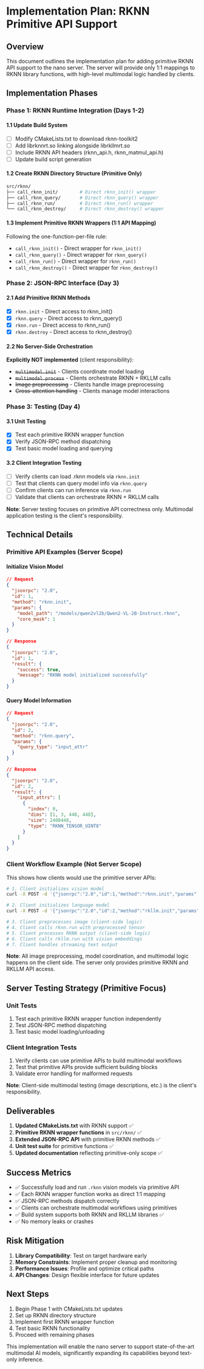 # Implementation Plan: RKNN Primitive API Support

## Overview

This document outlines the implementation plan for adding primitive RKNN API support to the nano server. The server will provide only 1:1 mappings to RKNN library functions, with high-level multimodal logic handled by clients.

## Implementation Phases

### Phase 1: RKNN Runtime Integration (Days 1-2)

#### 1.1 Update Build System
- [ ] Modify CMakeLists.txt to download rknn-toolkit2
- [ ] Add librknnrt.so linking alongside librkllmrt.so
- [ ] Include RKNN API headers (rknn_api.h, rknn_matmul_api.h)
- [ ] Update build script generation

#### 1.2 Create RKNN Directory Structure (Primitive Only)
```bash
src/rknn/
├── call_rknn_init/        # Direct rknn_init() wrapper
├── call_rknn_query/       # Direct rknn_query() wrapper  
├── call_rknn_run/         # Direct rknn_run() wrapper
└── call_rknn_destroy/     # Direct rknn_destroy() wrapper
```

#### 1.3 Implement Primitive RKNN Wrappers (1:1 API Mapping)
Following the one-function-per-file rule:
- `call_rknn_init()` - Direct wrapper for `rknn_init()`
- `call_rknn_query()` - Direct wrapper for `rknn_query()`  
- `call_rknn_run()` - Direct wrapper for `rknn_run()`  
- `call_rknn_destroy()` - Direct wrapper for `rknn_destroy()`

### Phase 2: JSON-RPC Interface (Day 3)

#### 2.1 Add Primitive RKNN Methods
- [x] `rknn.init` - Direct access to rknn_init()
- [x] `rknn.query` - Direct access to rknn_query()
- [x] `rknn.run` - Direct access to rknn_run()
- [x] `rknn.destroy` - Direct access to rknn_destroy()

#### 2.2 No Server-Side Orchestration
**Explicitly NOT implemented** (client responsibility):
- ~~`multimodal.init`~~ - Clients coordinate model loading
- ~~`multimodal.process`~~ - Clients orchestrate RKNN + RKLLM calls
- ~~Image preprocessing~~ - Clients handle image preprocessing
- ~~Cross-attention handling~~ - Clients manage model interactions

### Phase 3: Testing (Day 4)

#### 3.1 Unit Testing
- [x] Test each primitive RKNN wrapper function
- [x] Verify JSON-RPC method dispatching
- [x] Test basic model loading and querying

#### 3.2 Client Integration Testing  
- [ ] Verify clients can load .rknn models via `rknn.init`
- [ ] Test that clients can query model info via `rknn.query` 
- [ ] Confirm clients can run inference via `rknn.run`
- [ ] Validate that clients can orchestrate RKNN + RKLLM calls

**Note**: Server testing focuses on primitive API correctness only. Multimodal application testing is the client's responsibility.

## Technical Details

### Primitive API Examples (Server Scope)

#### Initialize Vision Model
```json
// Request
{
  "jsonrpc": "2.0",
  "id": 1,
  "method": "rknn.init",
  "params": {
    "model_path": "/models/qwen2vl2b/Qwen2-VL-2B-Instruct.rknn",
    "core_mask": 1
  }
}

// Response  
{
  "jsonrpc": "2.0",
  "id": 1,
  "result": {
    "success": true,
    "message": "RKNN model initialized successfully"
  }
}
```

#### Query Model Information
```json
// Request
{
  "jsonrpc": "2.0",
  "id": 2,
  "method": "rknn.query",
  "params": {
    "query_type": "input_attr"
  }
}

// Response
{
  "jsonrpc": "2.0", 
  "id": 2,
  "result": {
    "input_attrs": [
      {
        "index": 0,
        "dims": [1, 3, 448, 448],
        "size": 2408448,
        "type": "RKNN_TENSOR_UINT8"
      }
    ]
  }
}
```

### Client Workflow Example (Not Server Scope)

This shows how clients would use the primitive server APIs:

```bash
# 1. Client initializes vision model
curl -X POST -d '{"jsonrpc":"2.0","id":1,"method":"rknn.init","params":{"model_path":"/models/vision.rknn","core_mask":1}}'

# 2. Client initializes language model  
curl -X POST -d '{"jsonrpc":"2.0","id":2,"method":"rkllm.init","params":{"model_path":"/models/language.rkllm"}}'

# 3. Client preprocesses image (client-side logic)
# 4. Client calls rknn.run with preprocessed tensor
# 5. Client processes RKNN output (client-side logic)  
# 6. Client calls rkllm.run with vision embeddings
# 7. Client handles streaming text output
```

**Note**: All image preprocessing, model coordination, and multimodal logic happens on the client side. The server only provides primitive RKNN and RKLLM API access.

## Server Testing Strategy (Primitive Focus)

### Unit Tests
1. Test each primitive RKNN wrapper function independently
2. Test JSON-RPC method dispatching 
3. Test basic model loading/unloading

### Client Integration Tests  
1. Verify clients can use primitive APIs to build multimodal workflows
2. Test that primitive APIs provide sufficient building blocks
3. Validate error handling for malformed requests

**Note**: Client-side multimodal testing (image descriptions, etc.) is the client's responsibility.

## Deliverables

1. **Updated CMakeLists.txt** with RKNN support ✅
2. **Primitive RKNN wrapper functions** in `src/rknn/` ✅  
3. **Extended JSON-RPC API** with primitive RKNN methods ✅
4. **Unit test suite** for primitive functions ✅
5. **Updated documentation** reflecting primitive-only scope ✅

## Success Metrics

- ✅ Successfully load and run `.rknn` vision models via primitive API
- ✅ Each RKNN wrapper function works as direct 1:1 mapping
- ✅ JSON-RPC methods dispatch correctly  
- ✅ Clients can orchestrate multimodal workflows using primitives
- ✅ Build system supports both RKNN and RKLLM libraries ✅
- ✅ No memory leaks or crashes

## Risk Mitigation

1. **Library Compatibility**: Test on target hardware early
2. **Memory Constraints**: Implement proper cleanup and monitoring
3. **Performance Issues**: Profile and optimize critical paths
4. **API Changes**: Design flexible interface for future updates

## Next Steps

1. Begin Phase 1 with CMakeLists.txt updates
2. Set up RKNN directory structure
3. Implement first RKNN wrapper function
4. Test basic RKNN functionality
5. Proceed with remaining phases

This implementation will enable the nano server to support state-of-the-art multimodal AI models, significantly expanding its capabilities beyond text-only inference.